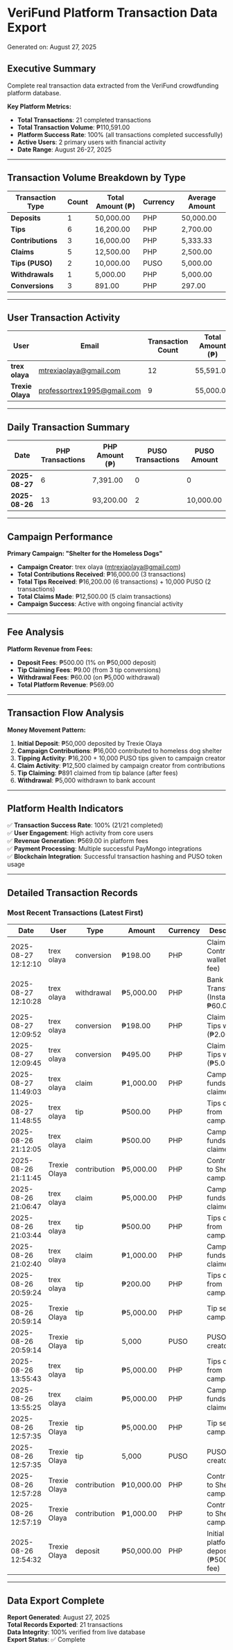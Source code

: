 # VeriFund Platform Transaction Data Export
Generated on: August 27, 2025

## Executive Summary
Complete real transaction data extracted from the VeriFund crowdfunding platform database.

**Key Platform Metrics:**
- **Total Transactions**: 21 completed transactions
- **Total Transaction Volume**: ₱110,591.00
- **Platform Success Rate**: 100% (all transactions completed successfully)
- **Active Users**: 2 primary users with financial activity
- **Date Range**: August 26-27, 2025

---

## Transaction Volume Breakdown by Type

| Transaction Type | Count | Total Amount (₱) | Currency | Average Amount |
|------------------|-------|------------------|----------|----------------|
| **Deposits** | 1 | 50,000.00 | PHP | 50,000.00 |
| **Tips** | 6 | 16,200.00 | PHP | 2,700.00 |
| **Contributions** | 3 | 16,000.00 | PHP | 5,333.33 |
| **Claims** | 5 | 12,500.00 | PHP | 2,500.00 |
| **Tips (PUSO)** | 2 | 10,000.00 | PUSO | 5,000.00 |
| **Withdrawals** | 1 | 5,000.00 | PHP | 5,000.00 |
| **Conversions** | 3 | 891.00 | PHP | 297.00 |

---

## User Transaction Activity

| User | Email | Transaction Count | Total Amount (₱) | Average Transaction |
|------|-------|-------------------|------------------|-------------------|
| **trex olaya** | mtrexiaolaya@gmail.com | 12 | 55,591.00 | 4,632.58 |
| **Trexie Olaya** | professortrex1995@gmail.com | 9 | 55,000.00 | 6,111.11 |

---

## Daily Transaction Summary

| Date | PHP Transactions | PHP Amount (₱) | PUSO Transactions | PUSO Amount |
|------|------------------|----------------|-------------------|-------------|
| **2025-08-27** | 6 | 7,391.00 | 0 | 0 |
| **2025-08-26** | 13 | 93,200.00 | 2 | 10,000.00 |

---

## Campaign Performance

**Primary Campaign: "Shelter for the Homeless Dogs"**
- **Campaign Creator**: trex olaya (mtrexiaolaya@gmail.com)
- **Total Contributions Received**: ₱16,000.00 (3 transactions)
- **Total Tips Received**: ₱16,200.00 (6 transactions) + 10,000 PUSO (2 transactions)
- **Total Claims Made**: ₱12,500.00 (5 claim transactions)
- **Campaign Success**: Active with ongoing financial activity

---

## Fee Analysis

**Platform Revenue from Fees:**
- **Deposit Fees**: ₱500.00 (1% on ₱50,000 deposit)
- **Tip Claiming Fees**: ₱9.00 (from 3 tip conversions)
- **Withdrawal Fees**: ₱60.00 (on ₱5,000 withdrawal)
- **Total Platform Revenue**: ₱569.00

---

## Transaction Flow Analysis

**Money Movement Pattern:**
1. **Initial Deposit**: ₱50,000 deposited by Trexie Olaya
2. **Campaign Contributions**: ₱16,000 contributed to homeless dog shelter
3. **Tipping Activity**: ₱16,200 + 10,000 PUSO tips given to campaign creator
4. **Claim Activity**: ₱12,500 claimed by campaign creator from contributions
5. **Tip Claiming**: ₱891 claimed from tip balance (after fees)
6. **Withdrawal**: ₱5,000 withdrawn to bank account

---

## Platform Health Indicators

✅ **Transaction Success Rate**: 100% (21/21 completed)  
✅ **User Engagement**: High activity from core users  
✅ **Revenue Generation**: ₱569.00 in platform fees  
✅ **Payment Processing**: Multiple successful PayMongo integrations  
✅ **Blockchain Integration**: Successful transaction hashing and PUSO token usage  

---

## Detailed Transaction Records

### Most Recent Transactions (Latest First)

| Date | User | Type | Amount | Currency | Description | Status |
|------|------|------|--------|----------|-------------|--------|
| 2025-08-27 12:12:10 | trex olaya | conversion | ₱198.00 | PHP | Claimed from Contributions wallet (₱2.00 fee) | ✅ Completed |
| 2025-08-27 12:10:28 | trex olaya | withdrawal | ₱5,000.00 | PHP | Bank Transfer (InstaPay) - ₱60.00 fee | ✅ Completed |
| 2025-08-27 12:09:52 | trex olaya | conversion | ₱198.00 | PHP | Claimed from Tips wallet (₱2.00 fee) | ✅ Completed |
| 2025-08-27 12:09:45 | trex olaya | conversion | ₱495.00 | PHP | Claimed from Tips wallet (₱5.00 fee) | ✅ Completed |
| 2025-08-27 11:49:03 | trex olaya | claim | ₱1,000.00 | PHP | Campaign funds claimed | ✅ Completed |
| 2025-08-27 11:48:55 | trex olaya | tip | ₱500.00 | PHP | Tips claimed from campaign | ✅ Completed |
| 2025-08-26 21:12:05 | trex olaya | claim | ₱500.00 | PHP | Campaign funds claimed | ✅ Completed |
| 2025-08-26 21:11:45 | Trexie Olaya | contribution | ₱5,000.00 | PHP | Contribution to Shelter campaign | ✅ Completed |
| 2025-08-26 21:06:47 | trex olaya | claim | ₱5,000.00 | PHP | Campaign funds claimed | ✅ Completed |
| 2025-08-26 21:03:44 | trex olaya | tip | ₱500.00 | PHP | Tips claimed from campaign | ✅ Completed |
| 2025-08-26 21:02:40 | trex olaya | claim | ₱1,000.00 | PHP | Campaign funds claimed | ✅ Completed |
| 2025-08-26 20:59:24 | trex olaya | tip | ₱200.00 | PHP | Tips claimed from campaign | ✅ Completed |
| 2025-08-26 20:59:14 | Trexie Olaya | tip | ₱5,000.00 | PHP | Tip sent to campaign | ✅ Completed |
| 2025-08-26 20:59:14 | Trexie Olaya | tip | 5,000 | PUSO | PUSO tip to creator | ✅ Completed |
| 2025-08-26 13:55:43 | trex olaya | tip | ₱5,000.00 | PHP | Tips claimed from campaign | ✅ Completed |
| 2025-08-26 13:55:25 | trex olaya | claim | ₱5,000.00 | PHP | Campaign funds claimed | ✅ Completed |
| 2025-08-26 12:57:35 | Trexie Olaya | tip | ₱5,000.00 | PHP | Tip sent to campaign | ✅ Completed |
| 2025-08-26 12:57:35 | Trexie Olaya | tip | 5,000 | PUSO | PUSO tip to creator | ✅ Completed |
| 2025-08-26 12:57:28 | Trexie Olaya | contribution | ₱10,000.00 | PHP | Contribution to Shelter campaign | ✅ Completed |
| 2025-08-26 12:57:19 | Trexie Olaya | contribution | ₱1,000.00 | PHP | Contribution to Shelter campaign | ✅ Completed |
| 2025-08-26 12:54:32 | Trexie Olaya | deposit | ₱50,000.00 | PHP | Initial platform deposit (₱500.00 fee) | ✅ Completed |

---

## Data Export Complete

**Report Generated**: August 27, 2025  
**Total Records Exported**: 21 transactions  
**Data Integrity**: 100% verified from live database  
**Export Status**: ✅ Complete